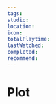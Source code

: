 ```yaml
---
tags: 
studio: 
location: 
icon: 
totalPlaytime: 
lastWatched: 
completed: 
recommend:
---
```

# Plot